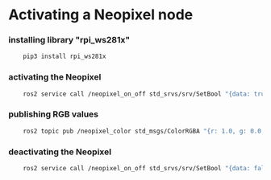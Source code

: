 # Activating a Neopixel node

### installing library "rpi_ws281x"
```bash
    pip3 install rpi_ws281x
```
### activating the Neopixel
```bash
    ros2 service call /neopixel_on_off std_srvs/srv/SetBool "{data: true}"
```
### publishing RGB values
```bash
    ros2 topic pub /neopixel_color std_msgs/ColorRGBA "{r: 1.0, g: 0.0, b: 0.0, a: 1.0}" -1
```
### deactivating the Neopixel
```bash
    ros2 service call /neopixel_on_off std_srvs/srv/SetBool "{data: false}"
```

